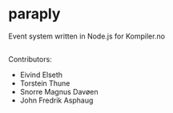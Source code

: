 paraply
========

Event system written in Node.js for Kompiler.no

##
Contributors:
- Eivind Elseth
- Torstein Thune
- Snorre Magnus Davøen
- John Fredrik Asphaug
